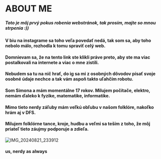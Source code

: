 # ABOUT ME
##### Toto je môj prvý pokus robenia webstránok, tak prosím, majte so mnou strpenia :))
#### V biu na instagrame sa toho veľa povedať nedá, tak som sa, aby toho nebolo málo, rozhodla k tomu spraviť celý web.
#### Domnievam sa, že na tento link ste klikli práve preto, aby ste ma viac postalkovali na internete a viac o mne zistili.
#### Nebudem sa tu na nič hrať, do ig sa mi z osobných dôvodov písať svoje osobné údaje nechce a tak vám aspoň takto uľahčím robotu.
#### Som Simona a mám momentálne 17 rokov. Milujem počítače, elektro, nemám ďaleko k fyzike, matematike, informatike.
#### Mimo tieto nerdy záľuby mám veľkú obľubu v našom folklóre, nakoľko hrám aj v DFS.
#### Milujem folklórne tance, kroje, hudbu a veľmi sa teším z toho, že môj priateľ tieto záujmy podporuje a zdieľa.


![IMG_20240821_233912](https://github.com/user-attachments/assets/2519c9bb-e555-4d8d-8146-5b3e127b468d)
#### us, nerdy as always
